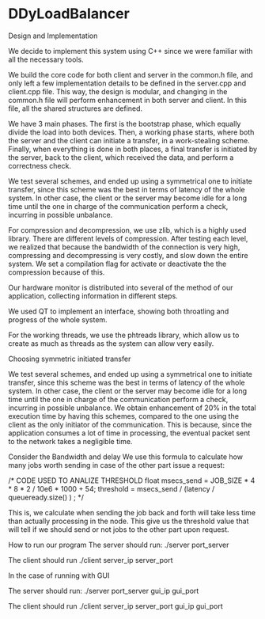 # DDyLoadBalancer

Design and Implementation

We decide to implement this system using C++ since we were familiar with all the necessary tools. 

We build the core code for both client and server in the common.h file, and only left a few implementation details to be defined in the server.cpp and client.cpp file. This way, the design is modular, and changing in the common.h file will perform enhancement in both server and client. In this file, all the shared structures are defined. 

We have 3 main phases. The first is the bootstrap phase, which equally divide the load into both devices. Then, a working phase starts, where both the server and the client can initiate a transfer, in a work-stealing scheme. Finally, when everything is done in both places, a final transfer is initiated by the server, back to the client, which received the data, and perform a correctness check. 

We test several schemes, and ended up using a symmetrical one to initiate transfer, since this scheme was the best in terms of latency of the whole system. In other case, the client or the server may become idle for a long time until the one in charge of the communication perform a check, incurring in possible unbalance. 

For compression and decompression, we use zlib, which is a highly used library. There are different levels of compression. After testing each level, we realized that because the bandwidth of the connection is very high, compressing and decompressing is very costly, and slow down the entire system. We set a compilation flag for activate or deactivate the the compression because of this. 

Our hardware monitor is distributed into several of the method of our application, collecting information in different steps.

We used QT to implement an interface, showing both throatling and progress of the whole system. 

For the working threads, we use the phtreads library, which allow us to create as much as threads as the system can allow very easily. 



Choosing symmetric initiated transfer

We test several schemes, and ended up using a symmetrical one to initiate transfer, since this scheme was the best in terms of latency of the whole system. In other case, the client or the server may become idle for a long time until the one in charge of the communication perform a check, incurring in possible unbalance. We obtain enhancement of 20% in the total execution time by having this schemes, compared to the one using the client as the only initiator of the communication. This is because, since the application consumes a lot of time in processing, the eventual packet sent to the network takes a negligible time. 

Consider the Bandwidth and delay
We use this formula to calculate how many jobs worth sending in case of the other part issue a request:

/* CODE USED TO ANALIZE THRESHOLD
    float msecs_send = JOB_SIZE * 4 * 8 * 2 / 10e6 * 1000 + 54; 
    threshold =  msecs_send / (latency / queueready.size() ) ;
*/

This is, we calculate when sending the job back and forth will take less time than actually processing in the node. This give us the threshold value that will tell if we should send or not jobs to the other part upon request.



How to run our program
The server should run:
./server port_server

The client should run
./client server_ip server_port


In the case of running with GUI

The server should run:
./server port_server gui_ip gui_port

The client should run
./client server_ip server_port gui_ip gui_port

